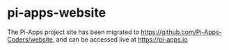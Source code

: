 # pi-apps-website

The Pi-Apps project site has been migrated to https://github.com/Pi-Apps-Coders/website, and can be accessed live at https://pi-apps.io